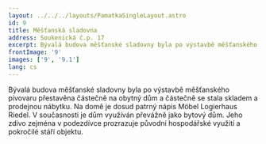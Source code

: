 ```yaml
---
layout: ../../../layouts/PamatkaSingleLayout.astro
id: 9
title: Měšťanská sladovna
address: Soukenická č.p. 17
excerpt: Bývalá budova měšťanské sladovny byla po výstavbě měšťanského pivovaru přestavěna částečně na obytný dům a částečně se stala skladem a prodejnou nábytku. Na domě je dosud patrný nápis Möbel Logierhaus Riedel. V současnosti je dům využíván převážně jako bytový dům. Jeho zdivo zejména v podezdívce prozrazuje původní hospodářské využití a pokročilé stáří objektu.
frontImage: '9'
images: ['9', '9.1']
lang: cs
---
```

Bývalá budova měšťanské sladovny byla po výstavbě měšťanského pivovaru přestavěna částečně na obytný dům a částečně se stala skladem a prodejnou nábytku. Na domě je dosud patrný nápis Möbel Logierhaus Riedel. V současnosti je dům využíván převážně jako bytový dům. Jeho zdivo zejména v podezdívce prozrazuje původní hospodářské využití a pokročilé stáří objektu.